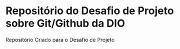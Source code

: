 # Repositório do Desafio de Projeto sobre Git/Github da DIO
Repositório Criado para o Desafio de Projeto
